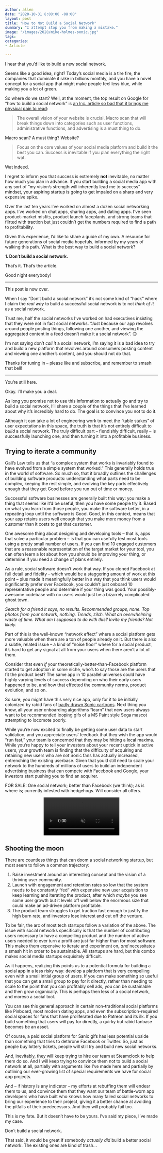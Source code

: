 ```yaml
---
author: allen
date: "2020-10-31 8:00:00 -08:00"
layout: post
title: "How to Not Build a Social Network"
summary: "I attempt stop you from making a mistake."
image: "/images/2020/mike-holmes-sonic.jpg"
tags:
categories:
- Article

---
```


I hear that you’d like to build a new social network.

Seems like a good idea, right? Today’s social media is a tire fire, the companies that dominate it rake in billions monthly, and you have a novel concept for a social app that might make people feel less blue, while making you a lot of green.

So where do we start? Well, at the moment, the top result on Google for “how to build a social network” is [an Inc. article so bad that it brings me physical pain to read](https://www.inc.com/john-rampton/how-to-create-powerful-social-network-platform-in-.html):

> The overall vision of your website is crucial. Macro scan that will break things down into categories such as user functions, administrative functions, and advertising is a must thing to do.

Macro scan? A must thing? Website?

> Focus on the core values of your social media platform and build it the best you can. Success is inevitable if you plan everything the right wat. 

Wat indeed.

I regret to inform you that success is extremely **not** inevitable,  no matter how much you plan in advance. If you start building a social media app with any sort of “my vision’s strength will inherently lead me to success” mindset, your aspiring startup is going to get impaled on a sharp and very expensive spike.

Over the last ten years I’ve worked on almost a dozen social networking apps. I’ve worked on chat apps, sharing apps, and dating apps. I’ve seen product-market misfits, product launch faceplants, and strong teams that flirted with traction but just couldn’t get the numbers required to find a path to profitability.

Given this experience, I’d like to share a guide of my own. A resource for future generations of social media hopefuls, informed by my years of walking this path. What is the best way to build a social network?

**1. Don’t build a social network.**

That’s it. That’s the article.

Good night everybody!

------

This post is now over.

When I say “Don’t build a social network” it’s not some kind of “hack” where I claim the *real way* to build a successful social network is to not *think of it* as a social network.

Trust me, half the social networks I’ve worked on had executives insisting that they were not in fact social networks. “Just because our app revolves around people posting things, following one another, and viewing the aggregated content in a feed doesn’t make it a social network”. 🙃

I’m not saying don’t *call it* a social network, I’m saying it is a bad idea to try and build a new platform that revolves around consumers posting content and viewing one another’s content, and you should not do that.

Thanks for tuning in – please like and subscribe, and remember to smash that bell!

------

You’re still here.

Okay. I’ll make you a deal.

As long you promise not to use this information to actually go and try to build a social network, I’ll share a couple of the things that I’ve learned about why it’s incredibly hard to do. The goal is to convince you not to do it.

Although it can take a lot of engineering work to meet the “table stakes” of user expectations in this space, the truth is that it’s not entirely difficult to *build* a social network. The truly difficult part – fiendishly difficult, really – is successfully launching one, and then turning it into a profitable business.

## Trying to iterate a community
Gall’s Law tells us that “a complex system that works is invariably found to have evolved from a simple system that worked.” This generally holds true in the world of software. So much so, that it broadly outlines the challenges of building software products: understanding what parts need to be complex, keeping the rest simple, and evolving the key parts effectively enough that they get Good before you run out of time or money.

Successful software businesses are generally built this way: you make a thing that seems like it’d be useful, then you have some people try it. Based on what you learn from those people, you make the software better, in a repeating loop until the software is Good. Good, in this context, means that your app retains users well enough that you make more money from a customer than it costs to get that customer.

One awesome thing about designing and developing tools – that is, apps that solve a particular problem – is that you can usefully test most tools using a pretty small number of users. If you can find 10 engaged customers that are a reasonable representation of the target market for your tool, you can often learn a lot about how you should be improving your thing, or determine if you need a change of plans entirely.

As a rule, social software doesn’t work that way. If you cloned Facebook at full detail and fidelity – which would be a staggering amount of work at this point – plus made it meaningfully better in a way that you think users would significantly prefer over Facebook, you couldn’t just onboard 10 representative people and determine if your thing was good. Your possibly-awesome codebase with no users would just be a bizarrely complicated ghost town.

*Search for a friend it says, no results. Recommended groups, none. Top photos from your network, nothing. Trends, zilch. What an overwhelming waste of time. What am I supposed to do with this? Invite my friends? Not likely.*

Part of this is the well-known “network effect” where a social platform gets more valuable when there are a ton of people already on it. But there is also a subtle, related issue – a kind of “noise floor” where for a social product, it’s hard to get any signal at all from your users when there aren’t a lot of them.

Consider that even *if* your theoretically-better-than-Facebook platform started to get adoption in some niche, who’s to say those are the users that fit the product best? The same app in 10 parallel universes could have highly varying levels of success depending on who their early users happened to be, and how that effected the community norms, product evolution, and so on.

So sure, you might have this very nice app, only for it to be initially colonized by rabid fans of [badly drawn Sonic cartoons](https://dumbrunningsonic.tumblr.com/). Next thing you know, all your user onboarding algorithms “learn” that new users always want to be recommended looping gifs of a MS Paint style Sega mascot attempting to locomote poorly.

While you’re now excited to finally be getting some user data to start validation, and you appreciate users’ feedback that they wish the app would “run fast,” your team is concerned that they may be hitting a local maxima. While you’re happy to tell your investors about your recent uptick in active users, your growth team is finding that the difficulty of acquiring and retaining new users who are *not* Sonic fans has actually increased, entrenching the existing userbase. Given that you’d still need to scale your network to the hundreds of millions of users to build an independent advertising business that can compete with Facebook and Google, your investors start pushing you to find an acquirer.

FOR SALE: One social network; better than Facebook (we think); as is where is; currently infested with hedgehogs. Will consider all offers.

<p style="text-align: center"><video style="width: 250px;" autoplay loop muted playsinline src="/images/2020/mike-holmes-sonic.mp4"></video></p>

## Shooting the moon
There are countless things that can doom a social networking startup, but most seem to follow a common trajectory:

1. Raise investment around an interesting concept and the vision of a thriving user community.
2. Launch with engagement and retention rates so low that the system needs to be constantly “fed” with expensive new user acquisition to keep learning and iterating the product, after which *maybe* you see some user growth but it levels off well below the enormous size that could make an ad-driven platform profitable.
3. The product team struggles to get traction fast enough to justify the high burn rate, and investors lose interest and cut off the venture.

To be fair, the arc of most tech startups follow a variation of the above. The issue with social networks specifically is that the number of contributing users necessary to have a compelling product and the number of active users needed to ever turn a profit are just far higher than for most software. This makes them expensive to iterate and experiment on, *and* necessitates a smash hit in order to be sustainable. All startups are hard, but this combo makes social media startups exquisitely difficult.

As it happens, realizing this points us to a potential formula for building a social app in a less risky way: develop a platform that is very compelling even with a small initial group of users. If you can make something so useful that you can get a small group to pay for it directly, rather than needing to scale to the point that you can profitably sell ads, you can be sustainable and then grow organically. This is perhaps then less of a social network, and moreso a social tool.

You can see this general approach in certain non-traditional social platforms like Pinboard, most modern dating apps, and even the subscription-required social spaces for fans that have proliferated due to Patreon and its ilk. If you build something that users will pay for directly, a quirky but rabid fanbase becomes be an asset.

Of course, a paid social platform for Sanic gifs has less potential upside than something that tries to dethrone Facebook or Twitter. So, just as people buy lottery tickets, people will still try and build new social networks.

And, inevitably, they will keep trying to hire our team at Steamclock to help them do so. And I will keep trying to convince them not to build a social network at all, partially with arguments like I’ve made here and partially by outlining our ever-growing list of special requirements we have for social app projects.

And – if history is any indicator – my efforts at rebuffing them will endear them to us, and convince them that they want our team of battle-worn app developers who have built who knows how many failed social networks to bring our experience to their project, giving it a better chance at avoiding the pitfalls of their predecessors. And they will probably fail too.

This is my fate. But it doesn’t have to be yours. I’ve said my piece, I’ve made my case.

Don’t build a social network.

That said, it would be great if somebody *actually did* build a better social network. The existing ones are kind of trash...